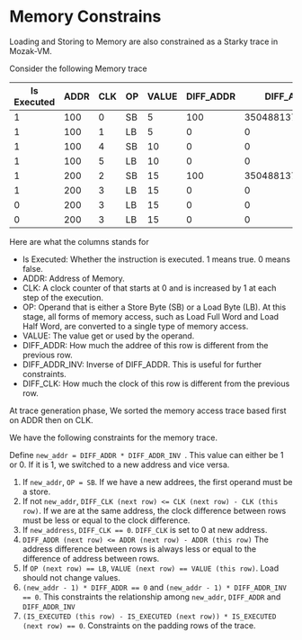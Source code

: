 # Memory Constrains

Loading and Storing to Memory are also constrained as a Starky trace in Mozak-VM.

<!-- TODO(ethan): The memory initialization constraints part could also be moved here -->

Consider the following Memory trace

| Is Executed | ADDR | CLK | OP | VALUE | DIFF_ADDR | DIFF_ADDR_INV       | DIFF_CLK |
| ----------- | ---- | ----| -- | ----- | --------- | ------------------- | -------- |
| 1           | 100  | 0   | SB | 5     | 100       | 3504881373188771021 | 0        |
| 1           | 100  | 1   | LB | 5     | 0         | 0                   | 1        |
| 1           | 100  | 4   | SB | 10    | 0         | 0                   | 3        |
| 1           | 100  | 5   | LB | 10    | 0         | 0                   | 1        |
| 1           | 200  | 2   | SB | 15    | 100       | 3504881373188771021 | 0        |
| 1           | 200  | 3   | LB | 15    | 0         | 0                   | 1        |
| 0           | 200  | 3   | LB | 15    | 0         | 0                   | 0        |
| 0           | 200  | 3   | LB | 15    | 0         | 0                   | 0        |

Here are what the columns stands for
- Is Executed: Whether the instruction is executed. 1 means true. 0 means false.
- ADDR: Address of Memory.
- CLK: A clock counter of that starts at 0 and is increased by 1 at each step of the execution.
- OP: Operand that is either a Store Byte (SB) or a Load Byte (LB). At this stage, all forms of memory
  access, such as Load Full Word and Load Half Word, are converted to a single type of memory access.
- VALUE: The value get or used by the operand. 
- DIFF_ADDR: How much the addree of this row is different from the previous row.
- DIFF_ADDR_INV: Inverse of DIFF_ADDR. This is useful for further constraints.
- DIFF_CLK: How much the clock of this row is different from the previous row.

At trace generation phase, We sorted the memory access trace based first on ADDR then on CLK.

We have the following constraints for the memory trace.

Define `new_addr = DIFF_ADDR * DIFF_ADDR_INV `. This value can either be 1 or 0. If it is 1, we switched to
a new address and vice versa.

1. If `new_addr`, `OP = SB`. If we have a new addrees, the first operand must be a store.
2. If not `new_addr`, `DIFF_CLK (next row) <= CLK (next row) - CLK (this row)`. If we are at the same address, the clock difference
   between rows must be less or equal to the clock difference.
3. If `new_address`, `DIFF_CLK == 0`. `DIFF_CLK` is set to 0 at new address.
4. `DIFF_ADDR (next row) <= ADDR (next row) - ADDR (this row)` The address difference between rows is always less or equal to the difference 
    of address between rows.
5. If `OP (next row) == LB`, `VALUE (next row) == VALUE (this row)`. Load should not change values.
6. `(new_addr - 1) * DIFF_ADDR == 0` and `(new_addr - 1) * DIFF_ADDR_INV == 0`. This constraints the relationship among `new_addr`, `DIFF_ADDR` and 
   `DIFF_ADDR_INV`
7. `(IS_EXECUTED (this row) - IS_EXECUTED (next row)) * IS_EXECUTED (next row) == 0`. Constraints on the padding rows of the trace.

